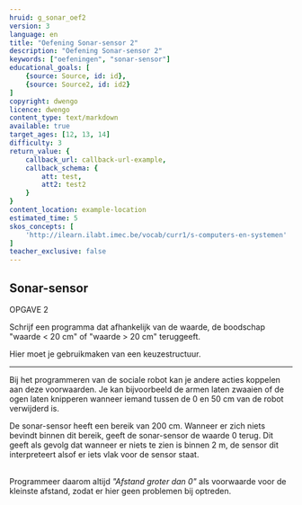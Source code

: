 ```yaml
---
hruid: g_sonar_oef2
version: 3
language: en
title: "Oefening Sonar-sensor 2"
description: "Oefening Sonar-sensor 2"
keywords: ["oefeningen", "sonar-sensor"]
educational_goals: [
    {source: Source, id: id}, 
    {source: Source2, id: id2}
]
copyright: dwengo
licence: dwengo
content_type: text/markdown
available: true
target_ages: [12, 13, 14]
difficulty: 3
return_value: {
    callback_url: callback-url-example,
    callback_schema: {
        att: test,
        att2: test2
    }
}
content_location: example-location
estimated_time: 5
skos_concepts: [
    'http://ilearn.ilabt.imec.be/vocab/curr1/s-computers-en-systemen'
]
teacher_exclusive: false
---
```

## Sonar-sensor

OPGAVE 2  

Schrijf een programma dat afhankelijk van de waarde, de boodschap "waarde < 20 cm" of "waarde > 20 cm" teruggeeft.

Hier moet je gebruikmaken van een keuzestructuur.

***

Bij het programmeren van de sociale robot kan je andere acties koppelen aan deze voorwaarden. Je kan bijvoorbeeld de armen laten zwaaien of de ogen laten knipperen wanneer iemand tussen de 0 en 50 cm van de robot verwijderd is.

<div class="alert alert-box alert-danger">
De sonar-sensor heeft een bereik van 200 cm. Wanneer er zich niets bevindt binnen dit bereik, geeft de sonar-sensor de waarde 0 terug. Dit geeft als gevolg dat wanneer er niets te zien is binnen 2 m, de sensor dit interpreteert alsof er iets vlak voor de sensor staat.<br><br>

Programmeer daarom altijd <em>"Afstand groter dan 0"</em> als voorwaarde voor de kleinste afstand, zodat er hier geen problemen bij optreden.
</div>